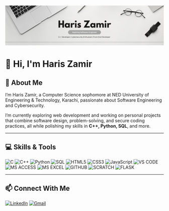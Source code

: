 <!-- Header Image -->
<p align="center">
 <img src="./linkedin_banner.png" alt="Haris Zamir" width="1200"/>
</p>

# 👋 Hi, I'm Haris Zamir

## 🧠 About Me
I’m Haris Zamir, a Computer Science sophomore at NED University of Engineering & Technology, Karachi, passionate about Software Engineering and Cybersecurity.  

I’m currently exploring web development and working on personal projects that combine software design, problem-solving, and secure coding practices, all while polishing my skills in **C++, Python, SQL**, and more.

---

## 💻 Skills & Tools

![C](https://img.shields.io/badge/C-00599C?style=for-the-badge&logo=c&logoColor=white)
![C++](https://img.shields.io/badge/C++-00599C?style=for-the-badge&logo=c%2B%2B&logoColor=white)
![Python](https://img.shields.io/badge/Python-3776AB?style=for-the-badge&logo=python&logoColor=white)
![SQL](https://img.shields.io/badge/SQL-4479A1?style=for-the-badge&logo=mysql&logoColor=white)
![HTML5](https://img.shields.io/badge/HTML5-E34F26?style=for-the-badge&logo=html5&logoColor=white)
![CSS3](https://img.shields.io/badge/CSS3-1572B6?style=for-the-badge&logo=css3&logoColor=white)
![JavaScript](https://img.shields.io/badge/JavaScript-F7DF1E?style=for-the-badge&logo=javascript&logoColor=black)
![VS CODE](https://img.shields.io/badge/VS%20CODE-007ACC?style=for-the-badge&logo=visual-studio-code&logoColor=white)
![MS ACCESS](https://img.shields.io/badge/MS%20ACCESS-A4373E?style=for-the-badge&logo=microsoft-access&logoColor=white)
![MS EXCEL](https://img.shields.io/badge/MS%20EXCEL-217346?style=for-the-badge&logo=microsoft-excel&logoColor=white)
![GITHUB](https://img.shields.io/badge/GITHUB-181717?style=for-the-badge&logo=github&logoColor=white)
![SCRATCH](https://img.shields.io/badge/SCRATCH-FEDB2F?style=for-the-badge&logo=scratch&logoColor=black)
![FLASK](https://img.shields.io/badge/FLASK-000000?style=for-the-badge&logo=flask&logoColor=white)

---

## 📫 Connect With Me

[![LinkedIn](https://img.shields.io/badge/LinkedIn-0A66C2?style=for-the-badge&logo=linkedin&logoColor=white)](https://www.linkedin.com/in/haris-zamir-111b10344/)
[![Gmail](https://img.shields.io/badge/Gmail-D14836?style=for-the-badge&logo=gmail&logoColor=white)](mailto:hariszamir07@gmail.com)
